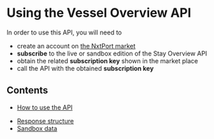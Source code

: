 # Using the Vessel Overview API

In order to use this API, you will need to 

* create an account on [the NxtPort market](https://market.nxtport.eu)
* **subscribe** to the live or sandbox edition of the Stay Overview API 
* obtain the related **subscription key** shown in the market place
* call the API with the obtained **subscription key**

## Contents
<!--* [API Operations](./operations.md)-->
* [How to use the API](./howtousetheapi.md)
<!--* [Request structure](./requests.md)-->
* [Response structure](./responses.md)
* [Sandbox data](./sandboxdata.md)

<!--## Swagger

A Swagger file is located [here](./vesselstay_swagger.json). You will need to use your subscription key and the appropriate host depending on the version you're subscribed to (sandbox or live).-->

